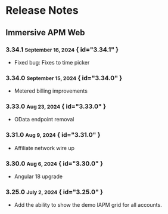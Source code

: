 # Release Notes

## Immersive APM Web

### 3.34.1 <small>September 16, 2024</small> { id="3.34.1" }

- Fixed bug: Fixes to time picker

### 3.34.0 <small>September 15, 2024</small> { id="3.34.0" }

- Metered billing improvements

### 3.33.0 <small>Aug 23, 2024</small> { id="3.33.0" }

- OData endpoint removal

### 3.31.0 <small>Aug 9, 2024</small> { id="3.31.0" }

- Affiliate network wire up

### 3.30.0 <small>Aug 6, 2024</small> { id="3.30.0" }

- Angular 18 upgrade

### 3.25.0 <small>July 2, 2024</small> { id="3.25.0" }

- Add the ability to show the demo IAPM grid for all accounts.

